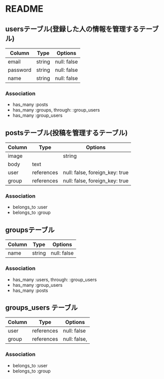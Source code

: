 # README

## usersテーブル(登録した人の情報を管理するテーブル)
|Column|Type|Options|
|------|----|-------|
|email|string|null: false|｜add_index :users, :email, unique: true｜
|password|string|null: false|
|name|string|null: false||index: true|

### Association
- has_many :posts
- has_many :groups, through: :group_users 
- has_many :group_users  


## postsテーブル(投稿を管理するテーブル)
|Column|Type|Options|
|------|----|-------|
|image||string|
|body|text||
|user|references|null: false, foreign_key: true|
|group|references|null: false, foreign_key: true|
### Association
- belongs_to :user
- belongs_to :group

## groupsテーブル
|Column|Type|Options|
|------|----|-------|
|name|string|null: false|

### Association
- has_many :users, through: :group_users
- has_many :group_users  
- has_many :posts



## groups_users テーブル
|Column|Type|Options|
|------|----|-------|
|user|references|null: false||foreign_key: true|
|group|references|null: false,||foreign_key: true|
### Association
- belongs_to :user
- belongs_to :group